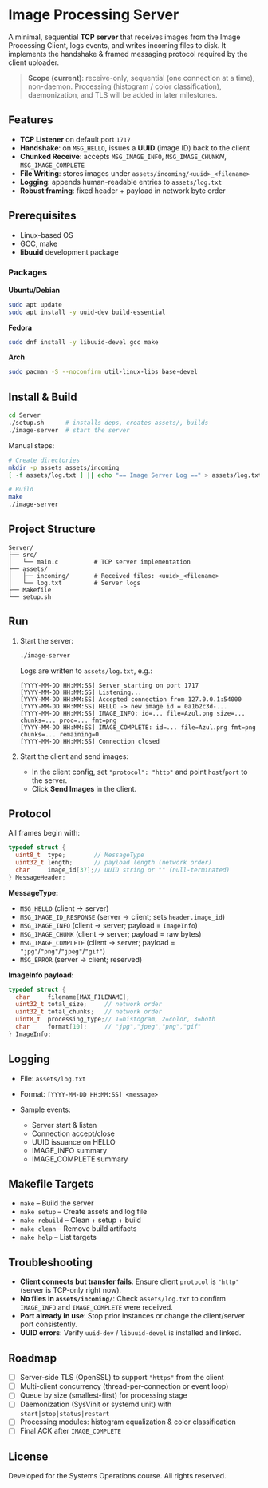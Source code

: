 # Image Processing Server

A minimal, sequential **TCP server** that receives images from the Image Processing Client, logs events, and writes incoming files to disk. It implements the handshake & framed messaging protocol required by the client uploader.

> **Scope (current)**: receive-only, sequential (one connection at a time), non-daemon. Processing (histogram / color classification), daemonization, and TLS will be added in later milestones.

## Features

- **TCP Listener** on default port `1717`
- **Handshake**: on `MSG_HELLO`, issues a **UUID** (image ID) back to the client
- **Chunked Receive**: accepts `MSG_IMAGE_INFO`, `MSG_IMAGE_CHUNK`*N*, `MSG_IMAGE_COMPLETE`
- **File Writing**: stores images under `assets/incoming/<uuid>_<filename>`
- **Logging**: appends human-readable entries to `assets/log.txt`
- **Robust framing**: fixed header + payload in network byte order

## Prerequisites

- Linux-based OS
- GCC, make
- **libuuid** development package

### Packages

**Ubuntu/Debian**
```bash
sudo apt update
sudo apt install -y uuid-dev build-essential
````

**Fedora**

```bash
sudo dnf install -y libuuid-devel gcc make
```

**Arch**

```bash
sudo pacman -S --noconfirm util-linux-libs base-devel
```

## Install & Build

```bash
cd Server
./setup.sh      # installs deps, creates assets/, builds
./image-server  # start the server
```

Manual steps:

```bash
# Create directories
mkdir -p assets assets/incoming
[ -f assets/log.txt ] || echo "== Image Server Log ==" > assets/log.txt

# Build
make
./image-server
```

## Project Structure

```
Server/
├── src/
│   └── main.c          # TCP server implementation
├── assets/
│   ├── incoming/       # Received files: <uuid>_<filename>
│   └── log.txt         # Server logs
├── Makefile
└── setup.sh
```

## Run

1. Start the server:

   ```bash
   ./image-server
   ```

   Logs are written to `assets/log.txt`, e.g.:

   ```
   [YYYY-MM-DD HH:MM:SS] Server starting on port 1717
   [YYYY-MM-DD HH:MM:SS] Listening...
   [YYYY-MM-DD HH:MM:SS] Accepted connection from 127.0.0.1:54000
   [YYYY-MM-DD HH:MM:SS] HELLO -> new image id = 0a1b2c3d-...
   [YYYY-MM-DD HH:MM:SS] IMAGE_INFO: id=... file=Azul.png size=... chunks=... proc=... fmt=png
   [YYYY-MM-DD HH:MM:SS] IMAGE_COMPLETE: id=... file=Azul.png fmt=png chunks=... remaining=0
   [YYYY-MM-DD HH:MM:SS] Connection closed
   ```

2. Start the client and send images:

   * In the client config, set `"protocol": "http"` and point `host`/`port` to the server.
   * Click **Send Images** in the client.

## Protocol

All frames begin with:

```c
typedef struct {
  uint8_t  type;        // MessageType
  uint32_t length;      // payload length (network order)
  char     image_id[37];// UUID string or "" (null-terminated)
} MessageHeader;
```

**MessageType:**

* `MSG_HELLO` (client → server)
* `MSG_IMAGE_ID_RESPONSE` (server → client; sets `header.image_id`)
* `MSG_IMAGE_INFO` (client → server; payload = `ImageInfo`)
* `MSG_IMAGE_CHUNK` (client → server; payload = raw bytes)
* `MSG_IMAGE_COMPLETE` (client → server; payload = `"jpg"`/`"png"`/`"jpeg"`/`"gif"`)
* `MSG_ERROR` (server → client; reserved)

**ImageInfo payload:**

```c
typedef struct {
  char     filename[MAX_FILENAME];
  uint32_t total_size;     // network order
  uint32_t total_chunks;   // network order
  uint8_t  processing_type;// 1=histogram, 2=color, 3=both
  char     format[10];     // "jpg","jpeg","png","gif"
} ImageInfo;
```

## Logging

* File: `assets/log.txt`
* Format: `[YYYY-MM-DD HH:MM:SS] <message>`
* Sample events:

  * Server start & listen
  * Connection accept/close
  * UUID issuance on HELLO
  * IMAGE\_INFO summary
  * IMAGE\_COMPLETE summary

## Makefile Targets

* `make` – Build the server
* `make setup` – Create assets and log file
* `make rebuild` – Clean + setup + build
* `make clean` – Remove build artifacts
* `make help` – List targets

## Troubleshooting

* **Client connects but transfer fails**: Ensure client `protocol` is `"http"` (server is TCP-only right now).
* **No files in `assets/incoming/`**: Check `assets/log.txt` to confirm `IMAGE_INFO` and `IMAGE_COMPLETE` were received.
* **Port already in use**: Stop prior instances or change the client/server port consistently.
* **UUID errors**: Verify `uuid-dev` / `libuuid-devel` is installed and linked.

## Roadmap

* [ ] Server-side TLS (OpenSSL) to support `"https"` from the client
* [ ] Multi-client concurrency (thread-per-connection or event loop)
* [ ] Queue by size (smallest-first) for processing stage
* [ ] Daemonization (SysVinit or systemd unit) with `start|stop|status|restart`
* [ ] Processing modules: histogram equalization & color classification
* [ ] Final ACK after `IMAGE_COMPLETE`

## License

Developed for the Systems Operations course. All rights reserved.